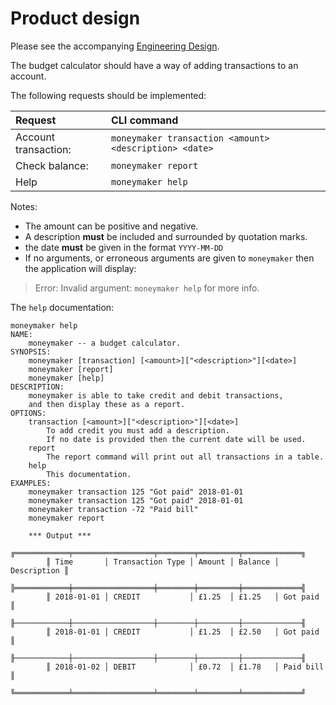 # Product design

Please see the accompanying [Engineering Design](engineering-design.md).

The budget calculator should have a way of adding transactions to an account.

The following requests should be implemented:

| Request              | CLI command                                            |
|:---------------------|:-------------------------------------------------------|
| Account transaction: | `moneymaker transaction <amount> <description> <date>` |
| Check balance:       | `moneymaker report`                                    |
| Help                 | `moneymaker help`                                      |

Notes:
- The amount can be positive and negative. 
- A description **must** be included and surrounded by quotation marks.
- the date **must** be given in the format `YYYY-MM-DD`
- If no arguments, or erroneous arguments are given to `moneymaker` then the application will display:

>Error: Invalid argument: 
`moneymaker help` 
>for more info.


The `help` documentation:
```
moneymaker help
NAME:
    moneymaker -- a budget calculator.
SYNOPSIS:
    moneymaker [transaction] [<amount>]["<description>"][<date>]
    moneymaker [report]
    moneymaker [help]
DESCRIPTION:
    moneymaker is able to take credit and debit transactions,
    and then display these as a report.
OPTIONS:
    transaction [<amount>]["<description>"][<date>]
        To add credit you must add a description.
        If no date is provided then the current date will be used.
    report
        The report command will print out all transactions in a table.
    help
        This documentation.
EXAMPLES:
    moneymaker transaction 125 "Got paid" 2018-01-01
    moneymaker transaction 125 "Got paid" 2018-01-01
    moneymaker transaction -72 "Paid bill"
    moneymaker report

    *** Output ***
        ╔════════════╤══════════════════╤════════╤═════════╤═════════════╗
        ║ Time       │ Transaction Type │ Amount │ Balance │ Description ║
        ╠════════════╪══════════════════╪════════╪═════════╪═════════════╣
        ║ 2018-01-01 │ CREDIT           │ £1.25  │ £1.25   │ Got paid    ║
        ╟────────────┼──────────────────┼────────┼─────────┼─────────────╢
        ║ 2018-01-01 │ CREDIT           │ £1.25  │ £2.50   │ Got paid    ║
        ╟────────────┼──────────────────┼────────┼─────────┼─────────────╢
        ║ 2018-01-02 │ DEBIT            │ £0.72  │ £1.78   │ Paid bill   ║
        ╚════════════╧══════════════════╧════════╧═════════╧═════════════╝
```
